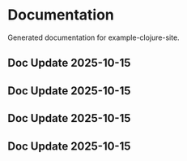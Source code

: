 # Documentation

Generated documentation for example-clojure-site.

## Doc Update 2025-10-15

## Doc Update 2025-10-15

## Doc Update 2025-10-15

## Doc Update 2025-10-15
